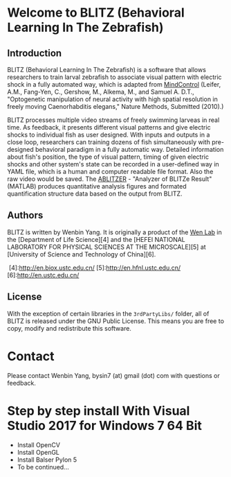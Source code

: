 Welcome to BLITZ (Behavioral Learning In The Zebrafish)
======================
Introduction
------------
BLITZ (Behavioral Learning In The Zebrafish) is a software that allows researchers to train larval zebrafish to associate visual pattern with electric shock in a fully automated way, which is adapted from [MindControl][1] 
(Leifer, A.M., Fang-Yen, C., Gershow, M., Alkema, M., and Samuel A. D.T.,
 "Optogenetic manipulation of neural activity with high spatial resolution
 in freely moving Caenorhabditis elegans," Nature Methods, Submitted
 (2010).) <br/>
 
BLITZ processes multiple video streams of freely swimming larveas in real time. As feedback, it presents different visual patterns and give electric shocks to individual fish as user designed. With inputs and outputs in a close loop, researchers can training dozens of fish simultaneously with pre-designed behavioral paradigm in a fully automatic way. Detailed information about fish's position, the type of visual pattern, timing of given electric shocks and other system's state can be recorded in a user-defined way in YAML file, which is a human and computer readable file format. Also the raw video would be saved. The [ABLITZER][2] - "Analyzer of BLITZe Result" (MATLAB) produces quantitative analysis figures and formated quantification structure data based on the output from BLITZ.

  [1]:http://github.com/samuellab/mindcontrol
  [2]:https://github.com/Wenlab/ABLIZTER
  
  
Authors
-------

BLITZ is written by Wenbin Yang. It is originally a  product of the [Wen Lab][3] in the [Department of Life Science][4] and the [HEFEI NATIONAL LABORATORY FOR PHYSICAL SCIENCES AT THE MICROSCALE][5] at [University of Science and Technology of China][6]. 

  [3]:http://www.wenlab.org/
  [4]:http://en.biox.ustc.edu.cn/
  [5]:http://en.hfnl.ustc.edu.cn/
  [6]:http://en.ustc.edu.cn/
   
  
  
License
-------
With the exception of certain libraries in the `3rdPartyLibs/` folder, all of BLITZ is released under the GNU Public License. This means you are free to copy, modify and redistribute this software. 

Contact
=======
Please contact Wenbin Yang, bysin7 (at) gmail (dot) com with questions or feedback.


Step by step install With Visual Studio 2017 for Windows 7 64 Bit
=========================================
* Install OpenCV
* Install OpenGL
* Install Balser Pylon 5
* To be continued...

